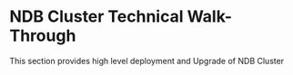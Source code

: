 # NDB Cluster Technical Walk-Through 
This section provides high level deployment and Upgrade of NDB Cluster
